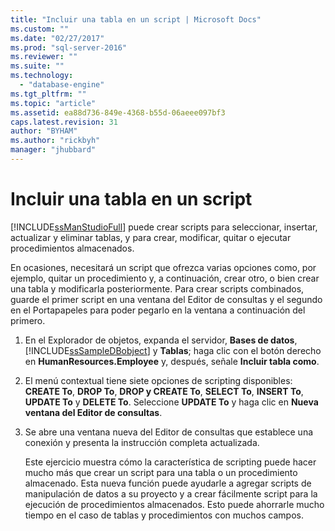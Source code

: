 ```yaml
---
title: "Incluir una tabla en un script | Microsoft Docs"
ms.custom: ""
ms.date: "02/27/2017"
ms.prod: "sql-server-2016"
ms.reviewer: ""
ms.suite: ""
ms.technology: 
  - "database-engine"
ms.tgt_pltfrm: ""
ms.topic: "article"
ms.assetid: ea88d736-849e-4368-b55d-06aeee097bf3
caps.latest.revision: 31
author: "BYHAM"
ms.author: "rickbyh"
manager: "jhubbard"
---
```

# Incluir una tabla en un script
[!INCLUDE[ssManStudioFull](../../includes/ssmanstudiofull-md.md)] puede crear scripts para seleccionar, insertar, actualizar y eliminar tablas, y para crear, modificar, quitar o ejecutar procedimientos almacenados.  
  
En ocasiones, necesitará un script que ofrezca varias opciones como, por ejemplo, quitar un procedimiento y, a continuación, crear otro, o bien crear una tabla y modificarla posteriormente. Para crear scripts combinados, guarde el primer script en una ventana del Editor de consultas y el segundo en el Portapapeles para poder pegarlo en la ventana a continuación del primero.  
  
 
1.  En el Explorador de objetos, expanda el servidor, **Bases de datos**, [!INCLUDE[ssSampleDBobject](../../includes/sssampledbobject-md.md)] y **Tablas**; haga clic con el botón derecho en **HumanResources.Employee** y, después, señale **Incluir tabla como**.  
  
2.  El menú contextual tiene siete opciones de scripting disponibles: **CREATE To**, **DROP To**, **DROP y CREATE To**, **SELECT To**, **INSERT To**, **UPDATE To** y **DELETE To**. Seleccione **UPDATE To** y haga clic en **Nueva ventana del Editor de consultas**.  
  
3.  Se abre una ventana nueva del Editor de consultas que establece una conexión y presenta la instrucción completa actualizada.  
  
    Este ejercicio muestra cómo la característica de scripting puede hacer mucho más que crear un script para una tabla o un procedimiento almacenado. Esta nueva función puede ayudarle a agregar scripts de manipulación de datos a su proyecto y a crear fácilmente script para la ejecución de procedimientos almacenados. Esto puede ahorrarle mucho tiempo en el caso de tablas y procedimientos con muchos campos.  
  
 
  
  
  
